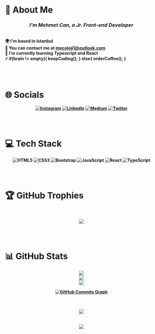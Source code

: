<h1> 💫 About Me

### **_*<div align="center">I'm Mehmet Can, a Jr. Front-end Developer</div>*_**

<br><b>
🌍 I'm based in Istanbul<br>📧 You can contact me at mecoloji1@outlook.com<br>🦾 I’m currently learning Typescript and React<br>⚡ if(brain != empty){ keepCoding(); } else{ orderCoffee(); }

<br>
<br>

# 🌐 Socials

<div align="center">

[![Instagram](https://img.shields.io/badge/Instagram-%23E4405F.svg?logo=Instagram&logoColor=white)](https://instagram.com/mecoloji) [![LinkedIn](https://img.shields.io/badge/LinkedIn-%230077B5.svg?logo=linkedin&logoColor=white)](https://www.linkedin.com/in/mehmet-can-sa%C4%9F%C4%B1ro%C4%9Flu-135651233/) [![Medium](https://img.shields.io/badge/Medium-12100E?logo=medium&logoColor=white)](https://medium.com/@mecoloji1) [![Twitter](https://img.shields.io/badge/Twitter-%231DA1F2.svg?logo=Twitter&logoColor=white)](https://twitter.com/mecoloji)

</div>

<br>
<br>

# 💻 Tech Stack

<div align="center">

![HTML5](https://img.shields.io/badge/html5-%23E34F26.svg?style=for-the-badge&logo=html5&logoColor=white) ![CSS3](https://img.shields.io/badge/css3-%231572B6.svg?style=for-the-badge&logo=css3&logoColor=white) ![Bootstrap](https://img.shields.io/badge/bootstrap-%23563D7C.svg?style=for-the-badge&logo=bootstrap&logoColor=white) ![JavaScript](https://img.shields.io/badge/javascript-%23323330.svg?style=for-the-badge&logo=javascript&logoColor=%23F7DF1E) ![React](https://img.shields.io/badge/react-%2320232a.svg?style=for-the-badge&logo=react&logoColor=%261DAFB) ![TypeScript](https://img.shields.io/badge/typescript-%23007ACC.svg?style=for-the-badge&logo=typescript&logoColor=white)

</div>

<br>
<br>

# 🏆 GitHub Trophies

<div align="center">
<br>

![](https://github-profile-trophy.vercel.app/?username=mecoloji&theme=radical&no-frame=false&no-bg=true&margin-w=6)

</div>
<br>
<br>

# 📊 GitHub Stats

<div align="center">

![](https://github-readme-stats.vercel.app/api?username=mecoloji&theme=chartreuse-dark&hide_border=true&include_all_commits=true&count_private=true)<br/>
![](https://github-readme-streak-stats.herokuapp.com/?user=mecoloji&theme=chartreuse-dark&hide_border=true)<br/>
![](https://github-readme-stats.vercel.app/api/top-langs/?username=mecoloji&theme=chartreuse-dark&hide_border=true&include_all_commits=true&count_private=true&layout=compact)

<a href="http://www.github.com/mecoloji"><img src="https://activity-graph.herokuapp.com/graph?username=mecoloji&bg_color=000000&color=14b8a6&line=22c55e&point=14b8a6&area_color=000000&area=true&hide_border=true&custom_title=GitHub%20Commits%20Graph" alt="GitHub Commits Graph" /></a>

</div>

<br>
<br>

<div align="center"><img src="https://spotify-github-profile.vercel.app/api/view?uid=memoxmemo12&cover_image=true&theme=default&bar_color=2c2c2c&bar_color_cover=true" /></div>

<br>  
<br>

<div align="center">
<img src="https://komarev.com/ghpvc/?username=Mecoloji&&style=flat-square" align="center" />
</div>
